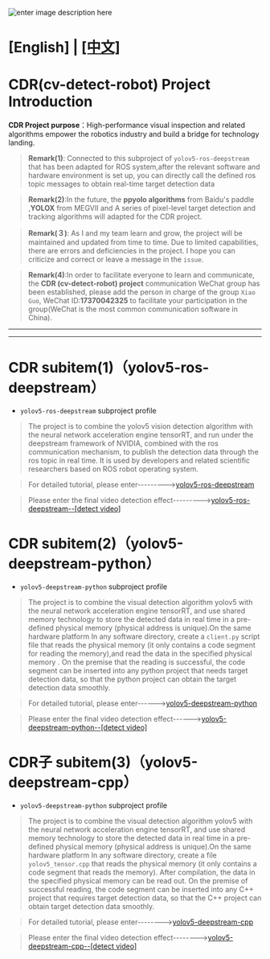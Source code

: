 ![enter image description here](https://img-blog.csdnimg.cn/7007a6ec9d584018bdf289bd8987c45d.png?x-oss-process=image/watermark,type_ZHJvaWRzYW5zZmFsbGJhY2s,shadow_50,text_Q1NETiBA6YOt5bu65rSL,size_20,color_FFFFFF,t_70,g_se,x_16)
#  [English] | [[中文]](https://github.com/guojianyang/cv-detect-robot/wiki/README.md-%28%E4%B8%AD%E6%96%87%E7%89%88%29)
#  CDR(cv-detect-robot)   Project Introduction
**CDR Project purpose**：High-performance visual inspection and related algorithms empower the robotics industry and build a bridge for technology landing.
> **Remark(1)**: Connected to this subproject of `yolov5-ros-deepstream` that has been adapted for ROS system,after the relevant software and hardware environment is set up, you can directly call the defined ros topic messages to obtain real-time target detection data

>    **Remark(2)**:In the future, the **ppyolo algorithms** from Baidu's paddle ,**YOLOX** from MEGVII and A series of pixel-level target detection and tracking algorithms  will adapted for the CDR project.

>   **Remark(３)**: As I and my team learn and grow, the project will be maintained and updated from time to time. Due to limited capabilities, there are errors and deficiencies in the project. I hope you can criticize and correct or leave a message in the `issue`.

>   **Remark(4)**:In order to facilitate everyone to learn and communicate, the **CDR (cv-detect-robot) project** communication WeChat group has been established, please add the person in charge of the group `Xiao Guo`, WeChat ID:**17370042325** to facilitate your participation in the group(WeChat is the most common communication software in China).
***
***
#  CDR subitem(1)（yolov5-ros-deepstream）
-  `yolov5-ros-deepstream` subproject profile
> The project is to combine the yolov5 vision detection algorithm with the neural network acceleration engine tensorRT, and run under the deepstream framework of NVIDIA, combined with the ros communication mechanism, to publish the detection data through the ros topic in real time. It is used by developers and related scientific researchers based on ROS robot operating system.

>For detailed tutorial, please enter--------->[yolov5-ros-deepstream](https://github.com/guojianyang/cv-detect-robot/wiki/yolov5-ros-deepstream(English))

>Please enter the final video detection effect--------->[yolov5-ros-deepstream--[detect video]](https://www.bilibili.com/video/BV1Lo4y1Q79C/)

#  CDR subitem(2)（yolov5-deepstream-python）
-  `yolov5-deepstream-python` subproject profile
>The project is to combine the visual detection algorithm yolov5 with the neural network acceleration engine tensorRT, and use shared memory technology to store the detected data in real time in a pre-defined physical memory (physical address is unique).On the same hardware platform In any software directory, create a `client.py` script file that reads the physical memory (it only contains a code segment for reading the memory),and read the data in the specified physical memory . On the premise that the reading is successful, the code segment can be inserted into any python project that needs target detection data, so that the python project can obtain the target detection data smoothly.

> For detailed tutorial, please enter------>[yolov5-deepstream-python](https://github.com/guojianyang/cv-detect-robot/wiki/yolov5-deepstream-python(English))

> Please enter the final video detection effect------>[yolov5-deepstream-python--[detect video]](https://www.bilibili.com/video/BV1Uv411E755/)
#  CDR子 subitem(3)（yolov5-deepstream-cpp）
- `yolov5-deepstream-python` subproject profile
> The project is to combine the visual detection algorithm yolov5 with the neural network acceleration engine tensorRT, and use shared memory technology to store the detected data in real time in a pre-defined physical memory (physical address is unique).On the same hardware platform In any software directory, create a file `yolov5_tensor.cpp` that reads the physical memory (it only contains a code segment that reads the memory). After compilation, the data in the specified physical memory can be read out. On the premise of successful reading, the code segment can be inserted into any C++ project that requires target detection data, so that the C++ project can obtain target detection data smoothly.

> For detailed tutorial, please enter-------->[yolov5-deepstream-cpp](https://github.com/guojianyang/cv-detect-robot/wiki/yolov5-deepstream-cpp(English))

> Please enter the final video detection effect-------->[yolov5-deepstream-cpp--[detect video]](https://www.bilibili.com/video/BV1yV411p7Dx/)
